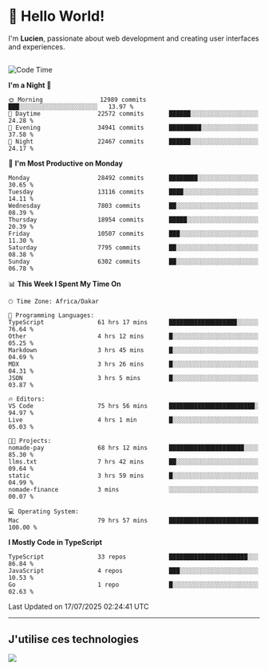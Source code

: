 # 👋 Hello World!

I'm **Lucien**, passionate about web development and creating user interfaces and experiences.

##

<!--START_SECTION:waka-->
![Code Time](http://img.shields.io/badge/Code%20Time-3%2C416%20hrs%2048%20mins-blue)

**I'm a Night 🦉** 

```text
🌞 Morning                12989 commits       ███░░░░░░░░░░░░░░░░░░░░░░   13.97 % 
🌆 Daytime                22572 commits       ██████░░░░░░░░░░░░░░░░░░░   24.28 % 
🌃 Evening                34941 commits       █████████░░░░░░░░░░░░░░░░   37.58 % 
🌙 Night                  22467 commits       ██████░░░░░░░░░░░░░░░░░░░   24.17 % 
```
📅 **I'm Most Productive on Monday** 

```text
Monday                   28492 commits       ████████░░░░░░░░░░░░░░░░░   30.65 % 
Tuesday                  13116 commits       ████░░░░░░░░░░░░░░░░░░░░░   14.11 % 
Wednesday                7803 commits        ██░░░░░░░░░░░░░░░░░░░░░░░   08.39 % 
Thursday                 18954 commits       █████░░░░░░░░░░░░░░░░░░░░   20.39 % 
Friday                   10507 commits       ███░░░░░░░░░░░░░░░░░░░░░░   11.30 % 
Saturday                 7795 commits        ██░░░░░░░░░░░░░░░░░░░░░░░   08.38 % 
Sunday                   6302 commits        ██░░░░░░░░░░░░░░░░░░░░░░░   06.78 % 
```


📊 **This Week I Spent My Time On** 

```text
🕑︎ Time Zone: Africa/Dakar

💬 Programming Languages: 
TypeScript               61 hrs 17 mins      ███████████████████░░░░░░   76.64 % 
Other                    4 hrs 12 mins       █░░░░░░░░░░░░░░░░░░░░░░░░   05.25 % 
Markdown                 3 hrs 45 mins       █░░░░░░░░░░░░░░░░░░░░░░░░   04.69 % 
MDX                      3 hrs 26 mins       █░░░░░░░░░░░░░░░░░░░░░░░░   04.31 % 
JSON                     3 hrs 5 mins        █░░░░░░░░░░░░░░░░░░░░░░░░   03.87 % 

🔥 Editors: 
VS Code                  75 hrs 56 mins      ████████████████████████░   94.97 % 
Live                     4 hrs 1 min         █░░░░░░░░░░░░░░░░░░░░░░░░   05.03 % 

🐱‍💻 Projects: 
nomade-pay               68 hrs 12 mins      █████████████████████░░░░   85.30 % 
llms.txt                 7 hrs 42 mins       ██░░░░░░░░░░░░░░░░░░░░░░░   09.64 % 
static                   3 hrs 59 mins       █░░░░░░░░░░░░░░░░░░░░░░░░   04.99 % 
nomade-finance           3 mins              ░░░░░░░░░░░░░░░░░░░░░░░░░   00.07 % 

💻 Operating System: 
Mac                      79 hrs 57 mins      █████████████████████████   100.00 % 
```

**I Mostly Code in TypeScript** 

```text
TypeScript               33 repos            ██████████████████████░░░   86.84 % 
JavaScript               4 repos             ███░░░░░░░░░░░░░░░░░░░░░░   10.53 % 
Go                       1 repo              █░░░░░░░░░░░░░░░░░░░░░░░░   02.63 % 
```




 Last Updated on 17/07/2025 02:24:41 UTC
<!--END_SECTION:waka-->
---

## J'utilise ces technologies

<p align="left">
  <a href="https://skillicons.dev">
    <img src="https://skillicons.dev/icons?i=ts,js,go,ruby,css,scss,tailwind,react,vite,nextjs,docker,figma,ableton" />
  </a>
</p>

